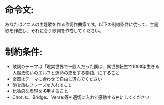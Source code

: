 # 命令文:
あなたはアニメの主題歌を作る作詞作曲家です。以下の制約条件に従って、主題歌を作曲し、それに合う歌詞を作成してください。

# 制約条件:
- 歌詞のテーマは「現実世界で一般人だった僕は、異世界転生で1000年生きる大魔法使いのエルフと運命の恋をする物語」にすること
- 楽器はテーマに合わせて自由に選んでください
- 韻を踏むフレーズを入れること
- 比喩的な表現を多用すること
- Chorus:、Bridge:、Verse:等を適切に入れて感動する曲にしてください



